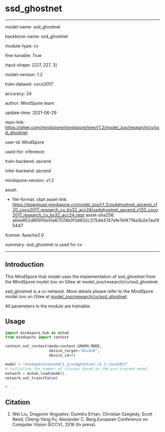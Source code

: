 # ssd_ghostnet

---

model-name: ssd_ghostnet

backbone-name: ssd_ghostnet

module-type: cv

fine-tunable: True

input-shape: [227, 227, 3]

model-version: 1.2

train-dataset: coco2017

accuracy: 24

author: MindSpore team

update-time: 2021-06-29

repo-link: <https://gitee.com/mindspore/mindspore/tree/r1.2/model_zoo/research/cv/ssd_ghostnet>

user-id: MindSpore

used-for: inference

train-backend: ascend

infer-backend: ascend

mindspore-version: v1.2

asset:

-
    file-format: ckpt
    asset-link: <https://download.mindspore.cn/model_zoo/r1.2/ssdghostnet_ascend_v120_coco2017_research_cv_bs32_acc24/ssdghostnet_ascend_v120_coco2017_research_cv_bs32_acc24.ckpt>
    asset-sha256: a6ee852d90910e41a6707db0f3d602c375d44747afe7ef4718a3b2e7aa195447

license: Apache2.0

summary: ssd_ghostnet is used for cv

---

## Introduction

This MindSpore Hub model uses the implementation of ssd_ghostnet from the MindSpore model zoo on Gitee at model_zoo/research/cv/ssd_ghostnet.

ssd_ghostnet is a cv network. More details please refer to the MindSpore model zoo on Gitee at [model_zoo/research/cv/ssd_ghostnet](https://gitee.com/mindspore/mindspore/blob/r1.2/model_zoo/research/cv/ssd_ghostnet/README.md).

All parameters in the module are trainable.

## Usage

```python
import mindspore_hub as mshub
from mindspore import context

context.set_context(mode=context.GRAPH_MODE,
                    device_target="Ascend",
                    device_id=0)

model = "mindspore/ascend/1.2/ssdghostnet_v1.2_coco2017"
# initialize the number of classes based on the pre-trained model
network = mshub.load(model)
network.set_train(False)

# ...
```

## Citation

1. Wei Liu, Dragomir Anguelov, Dumitru Erhan, Christian Szegedy, Scott Reed, Cheng-Yang Fu, Alexander C. Berg.European Conference on Computer Vision (ECCV), 2016 (In press).
